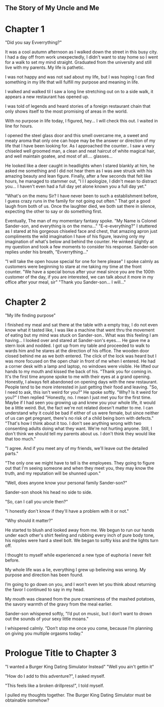 ## The Story of My Uncle and Me

# Chapter 1
"Did you say Evverrything?"
     
It was a cool autumn afternoon as I walked down the street in this busy city. I had a day off from work unexpectedly, I didn't want to stay home so I went for a walk to set my mind straight. Graduated from the university and still live with my parents. My life is pathetic.

I was not happy and was not sad about my life, but I was hoping I can find something in my life that will fulfill my purpose and meaning in life.

I walked and walked til I saw a long line stretching out on to a side walk, it appears a new restaurant has opened up.

I was told of legends and heard stories of a foreign restaurant chain that only shows itself to the most promising of areas in the world.

With no purpose in life today, I figured, hey... I will check this out. I waited in line for hours.

I opened the steel glass door and this smell overcame me, a sweet and meaty aroma that only one can hope may be the answer or direction of my life that I have been looking for. As I approached the counter.. I saw a very chiseled well groomed man, a clean and neat haircut of white magical hair, and well maintain goatee, and most of all.... glasses...

He looked like a deer caught in headlights when I stared blankly at him, he asked me something and I did not hear them as I was awe struck with his amazing beauty and lean figure. Finally, after a few seconds that felt like hours, he managed to stammer out, "I I I apologize, I didn't mean to distract you... I haven't even had a full day yet alone known you a full day yet."

"What's on the menu Sir? I have never been to such a establishment before, I guess crazy runs in the family for not going out often." That got a good laugh from both of us. Once the laughter died, we both sat there in silence, expecting the other to say or do something first.

Eventually, The man of my momentary fantasy spoke. "My Name is Colonel Sander-son, and everything is on the menu..."
"E-e-everything?" I stuttered as I stared at his gorgeous chiseled face and chest, that amazing apron just compliments the wild imagination I have of his figure, leaving only my imagination of what's below and behind the counter.
He winked slightly at my question and took a few moments to consider his response. Sander-son replies under his breath, "Evverrything..."

"I will take the open house special for one for here please" I spoke calmly as customers were beginning to stare at me taking my time at the front counter.
"We have a special bonus after your meal since you are the 100th customer of the day, if you are interested, we can talk about it more in my office after your meal, sir"
"Thank you Sander-son... I will..."

# Chapter 2
"My life finding purpose"

I finished my meal and sat there at the table with a empty tray, I do not even know what it tasted like, I was like a machine that went thru the movement of eating but my mind was stuck on Sander-son..
What was this feeling I am having...
I looked over and stared at Sander-son's eyes.... He gave me a stern look and nodded. I got up from my table and proceeded to walk to wards him and he stares at the direction of his office.
The wooden door closed behind me as we both entered. The click of the lock was heard but I was more focused on the open chair in front of me when I entered. He had a corner desk with a lamp and laptop, no windows were visible.
He lifted our hands to my mouth and kissed the back of his. "Thank you for coming in. It's the first time anyone spoke to me with their eyes at a grand opening. Honestly, I always felt abandoned on opening days with the new restaurant. People tend to be more interested in just getting their food and leaving.
"So, I need to ask, this isn't weird for you?" He spoke softly.
"Why? Is it weird for you?" I then replied
"Honestly, no. I mean I just met you for the first time. Maybe if I had seen you growing up and knew you your whole life, it would be a little weird. But, the fact we're not related doesn't matter to me. I can understand why it could be bad if either of us were female, but since neither of us can get pregnant, there's no risk of a child being born with defects."
"That's how I think about it too. I don't see anything wrong with two consenting adults doing what they want. We're not hurting anyone. Still, I don't think we should tell my parents about us. I don't think they would like that too much."

"I agree. And if you meet any of my friends, we'll leave out the detailed parts."

"The only one we might have to tell is the employees. They going to figure out that I'm seeing someone and when they meet you, they may know the truth, and my reputation will be shunned upon."

"Well, does anyone know your personal family Sander-son?"

Sander-son shook his head no side to side.

"So, can I call you uncle then?"

"I honestly don't know if they'll have a problem with it or not."

"Why should it matter?"

He started to blush and looked away from me. We begun to run our hands under each other's shirt feeling and rubbing every inch of pure body tone, his nipples were hard a steel bolt. We began to softly kiss and the lights turn off.

I thought to myself while experienced a new type of euphoria I never felt before.

My whole life was a lie, everything I grew up believing was wrong. My purpose and direction has been found.

I’m going to go down on you, and I won’t even let you think about returning the favor I continued to say in my head.

My mouth was cleaned from the pure creaminess of the mashed potatoes, the savory warmth of the gravy from the meal earlier.

Sander-son whispered softly, "I’d put on music, but I don’t want to drown out the sounds of your sexy little moans."

I whispered calmly. "Don’t stop me once you come, because I’m planning on giving you multiple orgasms today."



# Prologue Title to Chapter 3

"I wanted a Burger King Dating Simulator Instead"
"Well you ain't gettin it"

"How do I add to this adventure?", I asked myself.

"This feels like a broken drillpress!", I told myself.

I pulled my thoughts together. The Burger King Dating Simulator must be obtainable somehow?





  
